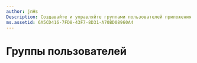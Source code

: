 ```yaml
---
author: jnHs
Description: Создавайте и управляйте группами пользователей приложения. Вы можете создать сегменты для определенной аудитории пользователей приложения, а также тестовые группы для фокус-тестировании пакетов.
ms.assetid: 6A5CD416-7FD8-43F7-8D31-A70BD08960A4
---
```


# Группы пользователей






<!--HONumber=May16_HO2-->


